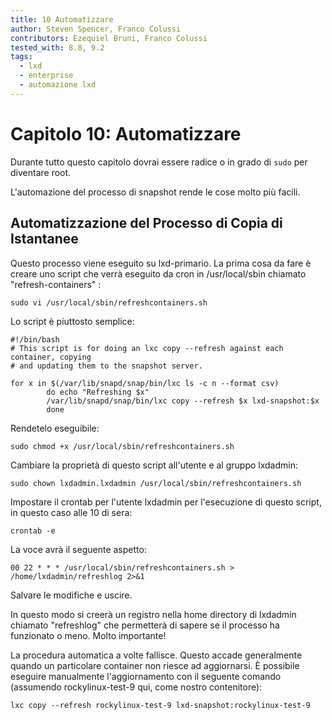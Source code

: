 ```yaml
---
title: 10 Automatizzare
author: Steven Spencer, Franco Colussi
contributors: Ezequiel Bruni, Franco Colussi
tested_with: 8.8, 9.2
tags:
  - lxd
  - enterprise
  - automazione lxd
---
```


# Capitolo 10: Automatizzare

Durante tutto questo capitolo dovrai essere radice o in grado di `sudo` per diventare root.

L'automazione del processo di snapshot rende le cose molto più facili.

## Automatizzazione del Processo di Copia di Istantanee


Questo processo viene eseguito su lxd-primario. La prima cosa da fare è creare uno script che verrà eseguito da cron in /usr/local/sbin chiamato "refresh-containers" :

```
sudo vi /usr/local/sbin/refreshcontainers.sh
```

Lo script è piuttosto semplice:

```
#!/bin/bash
# This script is for doing an lxc copy --refresh against each container, copying
# and updating them to the snapshot server.

for x in $(/var/lib/snapd/snap/bin/lxc ls -c n --format csv)
        do echo "Refreshing $x"
        /var/lib/snapd/snap/bin/lxc copy --refresh $x lxd-snapshot:$x
        done

```

 Rendetelo eseguibile:

```
sudo chmod +x /usr/local/sbin/refreshcontainers.sh
```

Cambiare la proprietà di questo script all'utente e al gruppo lxdadmin:

```
sudo chown lxdadmin.lxdadmin /usr/local/sbin/refreshcontainers.sh
```

Impostare il crontab per l'utente lxdadmin per l'esecuzione di questo script, in questo caso alle 10 di sera:

```
crontab -e
```

La voce avrà il seguente aspetto:

```
00 22 * * * /usr/local/sbin/refreshcontainers.sh > /home/lxdadmin/refreshlog 2>&1
```

Salvare le modifiche e uscire.

In questo modo si creerà un registro nella home directory di lxdadmin chiamato "refreshlog" che permetterà di sapere se il processo ha funzionato o meno. Molto importante!

La procedura automatica a volte fallisce. Questo accade generalmente quando un particolare container non riesce ad aggiornarsi. È possibile eseguire manualmente l'aggiornamento con il seguente comando (assumendo rockylinux-test-9 qui, come nostro contenitore):

```
lxc copy --refresh rockylinux-test-9 lxd-snapshot:rockylinux-test-9
```
